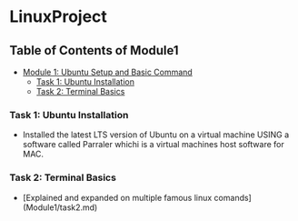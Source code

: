 # LinuxProject

## Table of Contents of Module1
- [Module 1: Ubuntu Setup and Basic Command](#module-1-ubuntu-setup-and-basic-command)
  - [Task 1: Ubuntu Installation](#task-1-ubuntu-installation)
  - [Task 2: Terminal Basics](Module1/task2.md)
 
 

### Task 1:  Ubuntu Installation
- Installed the latest LTS version of Ubuntu on a virtual machine USING a software called Parraler whichi is a virtual machines host software for MAC.


### Task 2:  Terminal Basics
- [Explained and expanded on multiple famous linux comands] (Module1/task2.md)
